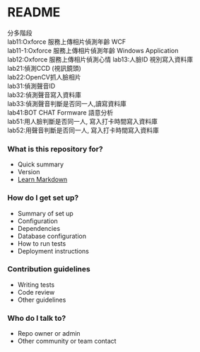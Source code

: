 # README #

分多階段  
lab11:Oxforce 服務上傳相片偵測年齡 WCF  
lab11-1:Oxforce 服務上傳相片偵測年齡 Windows Application  
lab12:Oxforce 服務上傳相片偵測心情 
lab13:人臉ID 視別寫入資料庫  
lab21:偵測CCD (視訊鏡頭)  
lab22:OpenCV抓人臉相片  
lab31:偵測聲音ID  
lab32:偵測聲音寫入資料庫  
lab33:偵測聲音判斷是否同一人,讀寫資料庫  
lab41:BOT CHAT Formware 語意分析  
lab51:用人臉判斷是否同一人, 寫入打卡時間寫入資料庫  
lab52:用聲音判斷是否同一人, 寫入打卡時間寫入資料庫  

### What is this repository for? ###

* Quick summary
* Version
* [Learn Markdown](https://bitbucket.org/tutorials/markdowndemo)

### How do I get set up? ###

* Summary of set up
* Configuration
* Dependencies
* Database configuration
* How to run tests
* Deployment instructions

### Contribution guidelines ###

* Writing tests
* Code review
* Other guidelines

### Who do I talk to? ###

* Repo owner or admin
* Other community or team contact
